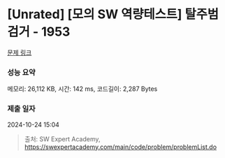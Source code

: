 # [Unrated] [모의 SW 역량테스트] 탈주범 검거 - 1953 

[문제 링크](https://swexpertacademy.com/main/code/problem/problemDetail.do?contestProbId=AV5PpLlKAQ4DFAUq) 

### 성능 요약

메모리: 26,112 KB, 시간: 142 ms, 코드길이: 2,287 Bytes

### 제출 일자

2024-10-24 15:04



> 출처: SW Expert Academy, https://swexpertacademy.com/main/code/problem/problemList.do